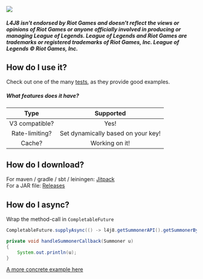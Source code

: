 [![](https://jitpack.io/v/stelar7/L4J8.svg)](https://jitpack.io/#stelar7/L4J8)

##### L4J8 isn't endorsed by Riot Games and doesn't reflect the views or opinions of Riot Games or anyone officially involved in producing or managing League of Legends. League of Legends and Riot Games are trademarks or registered trademarks of Riot Games, Inc. League of Legends © Riot Games, Inc.

## How do I use it?

Check out one of the many [tests](https://github.com/stelar7/L4J8/tree/master/src/test/java/no/stelar7/api/l4j8/tests), as they provide good examples.

##### What features does it have?

| Type           | Supported |
| :------------: | :-------: |
| V3 compatible?            | Yes!      |
| Rate-limiting? | Set dynamically based on your key!      |
| Cache?         | Working on it!     |


## How do I download?

For maven / gradle / sbt / leiningen:  [Jitpack](https://jitpack.io/#stelar7/L4J8/)  
For a JAR file: [Releases](https://github.com/stelar7/L4J8/releases/)
 
 
## How do I async?
Wrap the method-call in `CompletableFuture`

```Java 
CompletableFuture.supplyAsync(() -> l4j8.getSummonerAPI().getSummonerByAccount(Platform.EUW1, Constants.TEST_ACCOUNT_IDS[0])).thenAccept(this::handleSummonerCallback);

private void handleSummonerCallback(Summoner u)
{
    System.out.println(u);
}
```

[A more concrete example here](https://github.com/stelar7/L4J8/blob/master/src/test/java/no/stelar7/api/l4j8/tests/async/AsyncTest.java)
